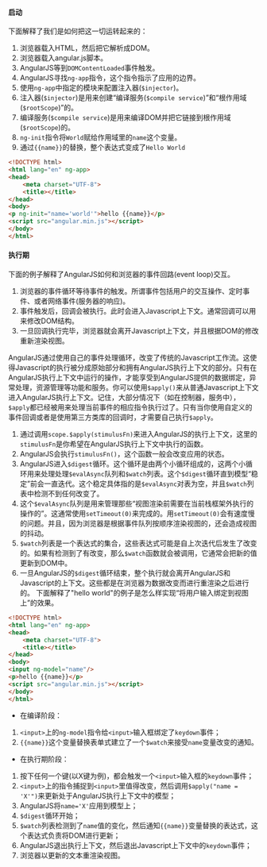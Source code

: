 #### 启动

下面解释了我们是如何把这一切运转起来的：

1. 浏览器载入HTML，然后把它解析成DOM。
2. 浏览器载入angular.js脚本。
3. AngularJS等到`DOMContentLoaded`事件触发。
4. AngularJS寻找`ng-app`指令，这个指令指示了应用的边界。
5. 使用`ng-app`中指定的模块来配置注入器(`$injector`)。
6. 注入器(`$injector`)是用来创建“编译服务(`$compile service`)”和“根作用域(`$rootScope`)”的。
7. 编译服务(`$compile service`)是用来编译DOM并把它链接到根作用域(`$rootScope`)的。
8. `ng-init`指令将`World`赋给作用域里的`name`这个变量。
9. 通过`{{name}}`的替换，整个表达式变成了`Hello World`

```html
<!DOCTYPE html>
<html lang="en" ng-app>
<head>
    <meta charset="UTF-8">
    <title></title>
</head>
<body>
<p ng-init="name='world'">hello {{name}}</p>
<script src="angular.min.js"></script>
</body>
</html>
```

#### 执行期

下面的例子解释了AngularJS如何和浏览器的事件回路(event loop)交互。

1. 浏览器的事件循环等待事件的触发。所谓事件包括用户的交互操作、定时事件、或者网络事件(服务器的响应)。
2. 事件触发后，回调会被执行。此时会进入Javascript上下文。通常回调可以用来修改DOM结构。
3. 一旦回调执行完毕，浏览器就会离开Javascript上下文，并且根据DOM的修改重新渲染视图。

AngularJS通过使用自己的事件处理循环，改变了传统的Javascript工作流。这使得Javascript的执行被分成原始部分和拥有AngularJS执行上下文的部分。只有在AngularJS执行上下文中运行的操作，才能享受到AngularJS提供的数据绑定，异常处理，资源管理等功能和服务。你可以使用`$apply()`来从普通Javascript上下文进入AngularJS执行上下文。记住，大部分情况下（如在控制器，服务中），`$apply`都已经被用来处理当前事件的相应指令执行过了。只有当你使用自定义的事件回调或者是使用第三方类库的回调时，才需要自己执行`$apply`。

1. 通过调用`scope.$apply(stimulusFn)`来进入AngularJS的执行上下文，这里的`stimulusFn`是你希望在AngularJS执行上下文中执行的函数。
2. AngularJS会执行`stimulusFn()`，这个函数一般会改变应用的状态。
3. AngularJS进入`$digest`循环。这个循环是由两个小循环组成的，这两个小循环用来处理处理`$evalAsync`队列和`$watch`列表。这个`$digest`循环直到模型“稳定”前会一直迭代。这个稳定具体指的是`$evalAsync`对表为空，并且`$watch`列表中检测不到任何改变了。
4. 这个`$evalAsync`队列是用来管理那些“视图渲染前需要在当前栈框架外执行的操作的”。这通常使用`setTimeout(0)`来完成的。用`setTimeout(0)`会有速度慢的问题。并且，因为浏览器是根据事件队列按顺序渲染视图的，还会造成视图的抖动。
5. `$watch`列表是一个表达式的集合，这些表达式可能是自上次迭代后发生了改变的。如果有检测到了有改变，那么`$watch`函数就会被调用，它通常会把新的值更新到DOM中。
6. 一旦AngularJS的`$digest`循环结束，整个执行就会离开AngularJS和Javascript的上下文。这些都是在浏览器为数据改变而进行重渲染之后进行的。
下面解释了"hello world"的例子是怎么样实现“将用户输入绑定到视图上”的效果。

```html
<!DOCTYPE html>
<html lang="en" ng-app>
<head>
    <meta charset="UTF-8">
    <title></title>
</head>
<body>
<input ng-model="name"/>
<p>hello {{name}}</p>
<script src="angular.min.js"></script>
</body>
</html>
```

* 在编译阶段：
 1. `<input>`上的`ng-model`指令给`<input>`输入框绑定了`keydown`事件；
 2. `{{name}}`这个变量替换表单式建立了一个`$watch`来接受`name`变量改变的通知。

* 在执行期阶段：
 1. 按下任何一个键(以X键为例)，都会触发一个`<input>`输入框的`keydown`事件；
 2. `<input>`上的指令捕捉到`<input>`里值得改变，然后调用`$apply("name = 'X'")`来更新处于AngularJS执行上下文中的模型；
 3. AngularJS将`name='X'`应用到模型上；
 4. `$digest`循环开始；
 5. `$watch`列表检测到了`name`值的变化，然后通知`{{name}}`变量替换的表达式，这个表达式负责将DOM进行更新；
 6. AngularJS退出执行上下文，然后退出Javascript上下文中的`keydown`事件；
 7. 浏览器以更新的文本重渲染视图。
